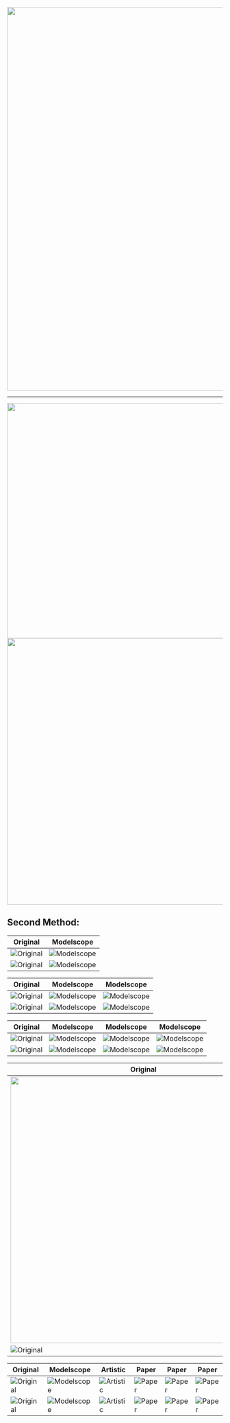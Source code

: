 <img src="" width="894" />

----

<img src="" width="548" />

<img src="" width="621" />

## Second Method:

| Original  | Modelscope |
| ------------- | ------------- |
![Original]() | ![Modelscope]() |
![Original]() | ![Modelscope]() |


| Original  | Modelscope | Modelscope |
| ------------- | ------------- | ------------- |
![Original]() | ![Modelscope]() | ![Modelscope]() |
![Original]() | ![Modelscope]() | ![Modelscope]() |


| Original  | Modelscope | Modelscope | Modelscope |
| ------------- | ------------- | ------------- | ------------- |
![Original]() | ![Modelscope]() | ![Modelscope]() | ![Modelscope]() |
![Original]() | ![Modelscope]() | ![Modelscope]() | ![Modelscope]() |


| Original  | ECCV | SIGGRAPH |
| ------------- | ------------- | ------------- |
<img src="" width="621" /> | <img src="" width="621" /> | <img src="" width="621" /> |
![Original]() | ![ECCV]() | ![SIGGRAPH]()  |


| Original  | Modelscope | Artistic | Paper | Paper | Paper |
| ------------- | ------------- | ------------- | ------------- | ------------- | ------------- |
![Original]() | ![Modelscope]() | ![Artistic]()  | ![Paper]() | ![Paper]() | ![Paper]()
![Original]() | ![Modelscope]() | ![Artistic]()  | ![Paper]() | ![Paper]() | ![Paper]()
